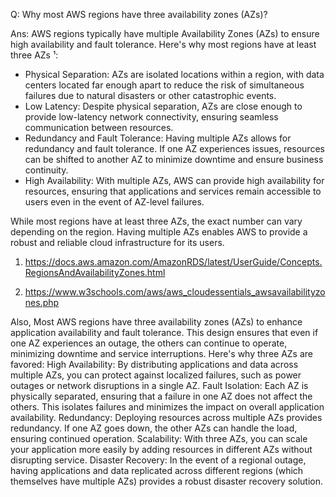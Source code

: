 
Q: Why most AWS regions have three availability zones (AZs)?

Ans:
AWS regions typically have multiple Availability Zones (AZs) to ensure high availability and fault tolerance. Here's why most regions have at least three AZs ¹:
- Physical Separation: AZs are isolated locations within a region, with data centers located far enough apart to reduce the risk of simultaneous failures due to natural disasters or other catastrophic events.
- Low Latency: Despite physical separation, AZs are close enough to provide low-latency network connectivity, ensuring seamless communication between resources.
- Redundancy and Fault Tolerance: Having multiple AZs allows for redundancy and fault tolerance. If one AZ experiences issues, resources can be shifted to another AZ to minimize downtime and ensure business continuity.
- High Availability: With multiple AZs, AWS can provide high availability for resources, ensuring that applications and services remain accessible to users even in the event of AZ-level failures.

While most regions have at least three AZs, the exact number can vary depending on the region. Having multiple AZs enables AWS to provide a robust and reliable cloud infrastructure for its users.

1) https://docs.aws.amazon.com/AmazonRDS/latest/UserGuide/Concepts.RegionsAndAvailabilityZones.html

2) https://www.w3schools.com/aws/aws_cloudessentials_awsavailabilityzones.php

Also,
Most AWS regions have three availability zones (AZs) to enhance application availability and fault tolerance. This design ensures that even if one AZ experiences an outage, the others can continue to operate, minimizing downtime and service interruptions. 
Here's why three AZs are favored:
High Availability:
By distributing applications and data across multiple AZs, you can protect against localized failures, such as power outages or network disruptions in a single AZ. 
Fault Isolation:
Each AZ is physically separated, ensuring that a failure in one AZ does not affect the others. This isolates failures and minimizes the impact on overall application availability. 
Redundancy:
Deploying resources across multiple AZs provides redundancy. If one AZ goes down, the other AZs can handle the load, ensuring continued operation. 
Scalability:
With three AZs, you can scale your application more easily by adding resources in different AZs without disrupting service. 
Disaster Recovery:
In the event of a regional outage, having applications and data replicated across different regions (which themselves have multiple AZs) provides a robust disaster recovery solution. 
